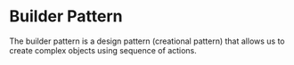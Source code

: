 # Builder Pattern

The builder pattern is a design pattern (creational pattern) that allows us to create complex objects using sequence of actions.
